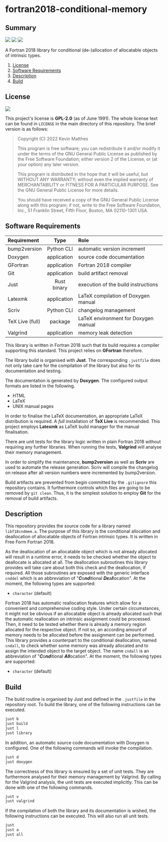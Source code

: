 <!---------------------- GNU General Public License 3.0 ------------------------
--                                                                            --
-- Copyright (C) 2022 Kevin Matthes                                           --
--                                                                            --
-- This program is free software: you can redistribute it and/or modify       --
-- it under the terms of the GNU General Public License as published by       --
-- the Free Software Foundation, either version 3 of the License, or          --
-- (at your option) any later version.                                        --
--                                                                            --
-- This program is distributed in the hope that it will be useful,            --
-- but WITHOUT ANY WARRANTY; without even the implied warranty of             --
-- MERCHANTABILITY or FITNESS FOR A PARTICULAR PURPOSE.  See the              --
-- GNU General Public License for more details.                               --
--                                                                            --
-- You should have received a copy of the GNU General Public License          --
-- along with this program.  If not, see <https://www.gnu.org/licenses/>.     --
--                                                                            --
------------------------------------------------------------------------------->

<!------------------------------------------------------------------------------
--
--  AUTHOR      Kevin Matthes
--  BRIEF       Important information regarding this project.
--  COPYRIGHT   GPL-3.0
--  DATE        2022
--  FILE        README.md
--  NOTE        See `LICENSE' for full license.
--
------------------------------------------------------------------------------->

# fortran2018-conditional-memory

## Summary

[![](https://github.com/kevinmatthes/fortran2018-conditional-memory/workflows/bump2version/badge.svg)](https://github.com/kevinmatthes/fortran2018-conditional-memory/workflows/bump2version)
[![](https://github.com/kevinmatthes/fortran2018-conditional-memory/workflows/cffconvert/badge.svg)](https://github.com/kevinmatthes/fortran2018-conditional-memory/workflows/cffconvert)
[![](https://github.com/kevinmatthes/fortran2018-conditional-memory/workflows/valgrind/badge.svg)](https://github.com/kevinmatthes/fortran2018-conditional-memory/workflows/valgrind)

A Fortran 2018 library for conditional (de-)allocation of allocatable objects of
intrinsic types.

1. [License](#license)
2. [Software Requirements](#software-requirements)
3. [Description](#description)
4. [Build](#build)

## License

[![](https://img.shields.io/github/license/kevinmatthes/fortran2018-conditional-memory)](https://github.com/kevinmatthes/fortran2018-conditional-memory)

This project's license is **GPL-2.0** (as of June 1991).  The whole license text
can be found in `LICENSE` in the main directory of this repository.  The brief
version is as follows:

> Copyright (C) 2022 Kevin Matthes
>
> This program is free software; you can redistribute it and/or modify
> it under the terms of the GNU General Public License as published by
> the Free Software Foundation; either version 2 of the License, or
> (at your option) any later version.
>
> This program is distributed in the hope that it will be useful,
> but WITHOUT ANY WARRANTY; without even the implied warranty of
> MERCHANTABILITY or FITNESS FOR A PARTICULAR PURPOSE.  See the
> GNU General Public License for more details.
>
> You should have received a copy of the GNU General Public License along
> with this program; if not, write to the Free Software Foundation, Inc.,
> 51 Franklin Street, Fifth Floor, Boston, MA 02110-1301 USA.

## Software Requirements

| Requirement       | Type          | Role                                  |
|:------------------|:-------------:|:--------------------------------------|
| bump2version      | Python CLI    | automatic version increment           |
| Doxygen           | application   | source code documentation             |
| GFortran          | application   | Fortran 2018 compiler                 |
| Git               | application   | build artifact removal                |
| Just              | Rust binary   | execution of the build instructions   |
| Latexmk           | application   | LaTeX compilation of Doxygen manual   |
| Scriv             | Python CLI    | changelog management                  |
| TeX Live (full)   | package       | LaTeX environment for Doxygen manual  |
| Valgrind          | application   | memory leak detection                 |

This library is written in Fortran 2018 such that its build requires a compiler
supporting this standard.  This project relies on **GFortran** therefore.

The library build is organised with **Just**.  The corresponding `.justfile`
does not only take care for the compilation of the library but also for its
documentation and testing.

The documentation is generated by **Doxygen**.  The configured output formats
are listed in the following.

* HTML
* LaTeX
* UNIX manual pages

In order to finalise the LaTeX documentation, an appropriate LaTeX distribution
is required.  A *full* installation of **TeX Live** is recommended.  This
project employs **Latexmk** as LaTeX build manager for the manual finalisation.

There are unit tests for the library logic written in plain Fortran 2018 without
requiring any further libraries.  When running the tests, **Valgrind** will
analyse their memory management.

In order to simplify the maintenance, **bump2version** as well as **Scriv** are
used to automate the release generation.  Scriv will compile the changelog on
release after all version numbers were incremented by bump2version.

Build artifacts are prevented from begin committed by the `.gitignore` this
repository contains.  It furthermore controls which files are going to be
removed by `git clean`.  Thus, it is the simplest solution to employ **Git** for
the removal of build artifacts.

## Description

This repository provides the source code for a library named `libf18cndmem.a`.
The purpose of this library is the conditional allocation and deallocation of
allocatable objects of Fortran intrinsic types.  It is written in Free Form
Fortran 2018.

As the deallocation of an allocatable object which is not already allocated will
result in a runtime error, it needs to be checked whether the object to
deallocate is allocated at all.  The deallocation subroutines this library
provides will take care about both this check and the deallocation, if required.
All those subroutines are exposed with the generic interface `cnddel` which is
an abbreviation of "***C***o***nd***itional ***De***a***l***location".  At the
moment, the following types are supported:

* `character` (default)

Fortran 2018 has automatic reallocation features which allow for a convenient
and comprehensive coding style.  Under certain circumstances, it might not be
obvious if an allocatable object is already allocated such that the automatic
reallocation on intrinsic assignment could be processed.  Then, it need to be
tested whether there is already a memory region allocated for the respective
object.  If not so, an according amount of memory needs to be allocated before
the assignment can be performed.  This library provides a counterpart to the
conditional deallocation, named `cndall`, to check whether some memory was
already allocated and to assign the intended object to the target object.  The
name `cndall` is an abbreviation of "***C***o***nd***itional ***All***ocation".
At the moment, the following types are supported:

* `character` (default)

## Build

The build routine is organised by Just and defined in the `.justfile` in the
repository root.  To build the library, one of the following instructions can
be executed.

```bash
just b
just build
just l
just library
```

In addition, an automatic source code documentation with Doxygen is configured.
One of the following commands will invoke the compilation.

```bash
just d
just doxygen
```

The correctness of this library is ensured by a set of unit tests.  They are
furthermore analysed for their memory management by Valgrind.  By calling for
the Valgrind analysis, the unit tests are executed implicitly.  This can be
done with one of the following commands.

```bash
just v
just valgrind
```

If the compilation of both the library and its documentation is wished, the
following instructions can be executed.  This will also run all unit tests.

```bash
just
just a
just all
```

<!----------------------------------------------------------------------------->
